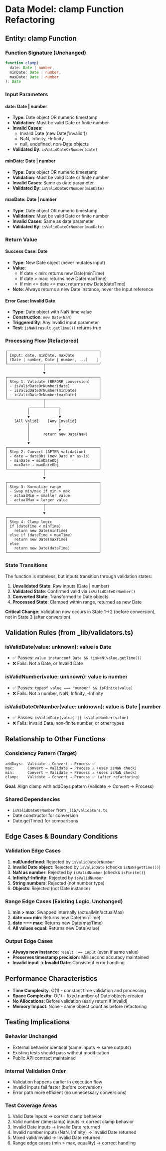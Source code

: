 # Data Model: clamp Function Refactoring

## Entity: clamp Function

### Function Signature (Unchanged)
```typescript
function clamp(
  date: Date | number,
  minDate: Date | number,
  maxDate: Date | number
): Date
```

### Input Parameters

#### date: Date | number
- **Type**: Date object OR numeric timestamp
- **Validation**: Must be valid Date or finite number
- **Invalid Cases**:
  - Invalid Date (new Date('invalid'))
  - NaN, Infinity, -Infinity
  - null, undefined, non-Date objects
- **Validated By**: `isValidDateOrNumber(date)`

#### minDate: Date | number
- **Type**: Date object OR numeric timestamp
- **Validation**: Must be valid Date or finite number
- **Invalid Cases**: Same as date parameter
- **Validated By**: `isValidDateOrNumber(minDate)`

#### maxDate: Date | number
- **Type**: Date object OR numeric timestamp
- **Validation**: Must be valid Date or finite number
- **Invalid Cases**: Same as date parameter
- **Validated By**: `isValidDateOrNumber(maxDate)`

### Return Value

#### Success Case: Date
- **Type**: New Date object (never mutates input)
- **Value**:
  - If date < min: returns new Date(minTime)
  - If date > max: returns new Date(maxTime)
  - If min <= date <= max: returns new Date(dateTime)
- **Note**: Always returns a new Date instance, never the input reference

#### Error Case: Invalid Date
- **Type**: Date object with NaN time value
- **Construction**: `new Date(NaN)`
- **Triggered By**: Any invalid input parameter
- **Test**: `isNaN(result.getTime())` returns true

### Processing Flow (Refactored)

```
┌─────────────────────────────────────────┐
│ Input: date, minDate, maxDate           │
│ (Date | number, Date | number, ...)    │
└────────────────┬────────────────────────┘
                 │
                 ▼
┌─────────────────────────────────────────┐
│ Step 1: Validate (BEFORE conversion)    │
│ - isValidDateOrNumber(date)             │
│ - isValidDateOrNumber(minDate)          │
│ - isValidDateOrNumber(maxDate)          │
└────────────────┬────────────────────────┘
                 │
          ┌──────┴──────┐
          │             │
          ▼             ▼
    [All Valid]    [Any Invalid]
          │             │
          │             ▼
          │      return new Date(NaN)
          │
          ▼
┌─────────────────────────────────────────┐
│ Step 2: Convert (AFTER validation)      │
│ - date → dateObj (new Date or as-is)    │
│ - minDate → minDateObj                  │
│ - maxDate → maxDateObj                  │
└────────────────┬────────────────────────┘
                 │
                 ▼
┌─────────────────────────────────────────┐
│ Step 3: Normalize range                 │
│ - Swap min/max if min > max             │
│ - actualMin = smaller value             │
│ - actualMax = larger value              │
└────────────────┬────────────────────────┘
                 │
                 ▼
┌─────────────────────────────────────────┐
│ Step 4: Clamp logic                     │
│ if (dateTime < minTime)                 │
│   return new Date(minTime)              │
│ else if (dateTime > maxTime)            │
│   return new Date(maxTime)              │
│ else                                    │
│   return new Date(dateTime)             │
└─────────────────────────────────────────┘
```

### State Transitions

The function is stateless, but inputs transition through validation states:

1. **Unvalidated State**: Raw inputs (Date | number)
2. **Validated State**: Confirmed valid via `isValidDateOrNumber()`
3. **Converted State**: Transformed to Date objects
4. **Processed State**: Clamped within range, returned as new Date

**Critical Change**: Validation now occurs in State 1→2 (before conversion), not in State 3 (after conversion).

## Validation Rules (from _lib/validators.ts)

### isValidDate(value: unknown): value is Date
- ✅ Passes: `value instanceof Date && !isNaN(value.getTime())`
- ❌ Fails: Not a Date, or Invalid Date

### isValidNumber(value: unknown): value is number
- ✅ Passes: `typeof value === "number" && isFinite(value)`
- ❌ Fails: Not a number, NaN, Infinity, -Infinity

### isValidDateOrNumber(value: unknown): value is Date | number
- ✅ Passes: `isValidDate(value) || isValidNumber(value)`
- ❌ Fails: Invalid Date, non-finite number, or other types

## Relationship to Other Functions

### Consistency Pattern (Target)
```
addDays:  Validate → Convert → Process ✅
max:      Convert → Validate → Process ⚠️ (uses isNaN check)
min:      Convert → Validate → Process ⚠️ (uses isNaN check)
clamp:    Validate → Convert → Process ✅ (after refactoring)
```

**Goal**: Align clamp with addDays pattern (Validate → Convert → Process)

### Shared Dependencies
- `isValidDateOrNumber` from `_lib/validators.ts`
- Date constructor for conversion
- Date.getTime() for comparisons

## Edge Cases & Boundary Conditions

### Validation Edge Cases
1. **null/undefined**: Rejected by `isValidDateOrNumber`
2. **Invalid Date object**: Rejected by `isValidDate` (checks `isNaN(getTime())`)
3. **NaN as number**: Rejected by `isValidNumber` (checks `isFinite()`)
4. **Infinity/-Infinity**: Rejected by `isValidNumber`
5. **String numbers**: Rejected (not number type)
6. **Objects**: Rejected (not Date instance)

### Range Edge Cases (Existing Logic, Unchanged)
1. **min > max**: Swapped internally (actualMin/actualMax)
2. **date === min**: Returns new Date(minTime)
3. **date === max**: Returns new Date(maxTime)
4. **All values equal**: Returns new Date(value)

### Output Edge Cases
- **Always new instance**: `result !== input` (even if same value)
- **Preserves timestamp precision**: Millisecond accuracy maintained
- **Invalid input → Invalid Date**: Consistent error handling

## Performance Characteristics

- **Time Complexity**: O(1) - constant time validation and processing
- **Space Complexity**: O(1) - fixed number of Date objects created
- **No Allocations**: Before validation (early return if invalid)
- **Memory Impact**: None - same object count as before refactoring

## Testing Implications

### Behavior Unchanged
- External behavior identical (same inputs → same outputs)
- Existing tests should pass without modification
- Public API contract maintained

### Internal Validation Order
- Validation happens earlier in execution flow
- Invalid inputs fail faster (before conversion)
- Error path more efficient (no unnecessary conversions)

### Test Coverage Areas
1. Valid Date inputs → correct clamp behavior
2. Valid number (timestamp) inputs → correct clamp behavior
3. Invalid Date inputs → Invalid Date returned
4. Invalid number inputs (NaN, Infinity) → Invalid Date returned
5. Mixed valid/invalid → Invalid Date returned
6. Range edge cases (min > max, equality) → correct handling
